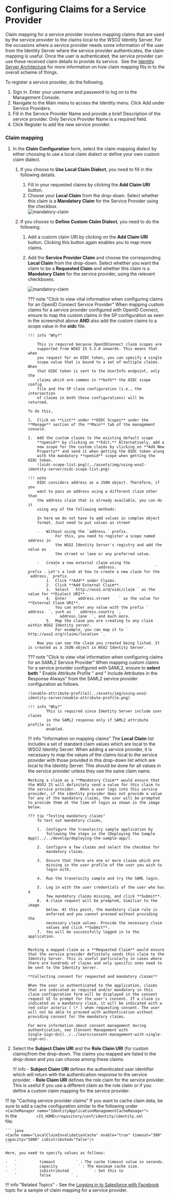 # Configuring Claims for a Service Provider

Claim mapping for a service provider involves mapping claims that are
used by the service provider to the claims local to the WSO2 Identity
Server. For the occasions where a service provider needs some
information of the user from the Identity Server where the service
provider authenticates, the claim mapping is useful. Once the user is
authenticated, the service provider can use these received claim details
to provide its service.  See the [Identity Server
Architecture](../../get-started/architecture) for more
information on how claim mapping fits in to the overall scheme of
things.

To register a service provider, do the following.

1.  Sign in. Enter your username and password to log on to the Management Console. 
2.  Navigate to the Main menu to access the Identity menu. Click Add under Service Providers.
3.  Fill in the Service Provider Name and provide a brief Description of the service provider. Only Service Provider Name is a required field.
4.  Click Register to add the new service provider.

### Claim mapping

1.  In the **Claim Configuration** form, select the claim mapping
    dialect by either choosing to use a local claim dialect or define
    your own custom claim dialect.  
    
    1.  If you choose to **Use Local Claim Dialect**, you need to fill
        in the following details.

        1.  Fill in your requested claims by clicking the **Add Claim
            URI** button.
        2.  Choose your **Local Claim** from the drop-down. Select
            whether this claim is a **Mandatory Claim** for the Service
            Provider using the checkbox.  
            ![mandatory-claim](../assets/img/using-wso2-identity-server/mandatory-claim.png)

    2.  If you choose to **Define Custom Claim Dialect**, you need to
        do the following.

        1.  Add a custom claim URI by clicking on the **Add Claim URI**
            button. Clicking this button again enables you to map more
            claims.

        2.  Add the **Service Provider Claim** and choose the
            corresponding **Local Claim** from the drop-down. Select
            whether you want the claim to be a **Requested Claim** and
            whether this claim is a **Mandatory Claim** for the service
            provider, using the relevant checkboxes.

            ![mandatory-claim](../assets/img/using-wso2-identity-server/mandatory-claim.png)
            
            
            ??? note "Click to view vital information when configuring claims for an OpenID Connect Service Provider"
                When mapping custom claims for a service provider
                configured with OpenID Connect, ensure to map the custom
                claims in the SP configuration as seen in the screenshot
                above **AND** also add the custom claims to a scope value in
                the **oidc** file.
            
                !!! info "Why?"
            
                    This is required because OpenIDConnect claim scopes are
                    supported from WSO2 IS 5.2.0 onwards. This means that when
                    you request for an OIDC token, you can specify a single
                    scope value that is bound to a set of multiple claims. When
                    that OIDC token is sent to the UserInfo endpoint, only the
                    claims which are common in **both** the OIDC scope config
                    file and the SP claim configuration (i.e., the intersection
                    of claims in both these configurations) will be returned.
            
                To do this,
    
                1.  Click on **List** under **OIDC Scopes** under the **Manage** section of the **Main** tab of the management console.

                2.  Add the custom claims to the existing default scope
                    **openid** by clicking on **Edit.** Alternatively, add a
                    new scope for the custom claims by clicking on **Add New
                    Property** and send it when getting the OIDC token along
                    with the mandatory **openid** scope when getting the OIDC token.
                    ![oidc-scope-list.png](../assets/img/using-wso2-identity-server/oidc-scope-list.png)

                !!! note
                    OIDC considers address as a JSON object. Therefore, if you
                    want to pass an address using a different claim other than
                    the address claim that is already available, you can do it
                    using any of the following methods:
        
                    In here we do not have to add values in complex object
                    format. Just need to put values as street
        
                    -   Without using the `address.` prefix.  
                            For this, you need to register a scope named address in
                            the WSO2 Identity Server's registry and add the value as
                            the street or lane or any preferred value.

                    -   Create a new external claim using the
                            `                  address.                 ` prefix . Let's a look at how to create a new claim for the `address.` prefix.
                        1.  Click **Add** under Claims.
                        2.  Click **Add External Claim**.
                        3.  Select ` http://wso2.ord/oidc/claim ` as the value for **Dialect URI**.
                        4.  Enter `   address.street    ` as the value for **External Claim URI**. 
                            You can enter any value with the prefix ` address. `, such as `  address.country `,
                            ` address.lane  `, and much more.
                        5.  Map the claim you are creating to any claim within WSO2 Identity server.  
                            For example, you can map it to ` http://wso2.org/claims/location `.
            
                    Now you can see the claim you created being listed. It is created as a JSON object in WSO2 Identity Server.
            
            ??? note "Click to view vital information when configuring claims for an SAML2 Service Provider"
                When mapping custom claims for a service provider configured with SAML2, ensure to **select both** " Enable Attribute Profile " and " Include Attributes in the Response Always" from the SAML2 service provider configuration as follows.
            
                ![enable-attribute-profile](../assets/img/using-wso2-identity-server/enable-attribute-profile.png)
            
                !!! info "Why?"
                        This is required since Identity Server include user claims
                        in the SAML2 response only if SAML2 attribute profile is
                        enabled.
            

            !!! info "Information on mapping claims"
                The **Local Claim** list includes a set of standard claim values which are local to the WSO2 Identity Server. When
                adding a service provider, it is necessary to map the values of the claims local to the service provider with those
                provided in this drop-down list which are local to the Identity Server. This should be done for all values in the
                service provider unless they use the same claim name.

                Marking a claim as a **Mandatory Claim** would ensure that
                the WSO2 IS will definitely send a value for this claim to
                the service provider.  When a user logs into this service
                provider, if the identity provider does not provide a value
                for any of the mandatory claims, the user will be prompted
                to provide them at the time of login as shown in the image
                below.  

                ??? tip "Testing mandatory claims"
                    To test out mandatory claims,
                    
                    1.  Configure the travelocity sample application by
                        following the steps in the [Deploying the Sample App](../../develop/deploying-the-sample-app/). 
                        
                    2.  Configure a few claims and select the checkbox for
                        mandatory claims.
        
                    3.  Ensure that there are one or more claims which are
                        missing in the user profile of the user you wish to
                        login with.
        
                    4.  Run the travelocity sample and try the SAML login.
        
                    5.  Log in with the user credentials of the user who has a
                        few mandatory claims missing, and click **Submit**.
                    6.  A claim request will be prompted, Similiar to the image
                        below. At this point, the mandatory claim rule is
                        enforced and you cannot proceed without providing the
                        necessary claim values. Provide the necessary claim
                        values and click **Submit**.
                    7.  You will be successfully logged in to the application.
        

                Marking a mapped claim as a **Requested Claim** would ensure
                that the service provider definitely sends this claim to the
                Identity Server. This is useful particularly in cases where
                there are hundreds of claims and only specific ones need to
                be sent to the Identity Server.

                **Collecting consent for requested and mandatory claims**

                When the user is authenticated to the application, claims
                that are indicated as required and/or mandatory in this
                claim configuration form will be displayed in the consent
                request UI to prompt for the user’s consent. If a claim is
                indicated as a mandatory claim, it will be indicated with a
                red color asterix ( \* ) when requesting consent. The user
                will not be able to proceed with authentication without
                providing consent for the mandatory claims.

                For more information about consent management during
                authentication, see [Consent Management with
                Single-Sign-On](../../learn/consent-management-with-single-sign-on).

2.  Select the **Subject Claim URI** and the **Role Claim URI** (for
    custom claims)from the drop-down. The claims you mapped are listed
    in the drop-down and you can choose among these claims.

    !!! info 
        -   **Subject Claim URI** defines the authenticated user identifier
            which will return with the authentication response to the
            service provider.
        -   **Role Claim URI** defines the role claim for the service
            provider. This is useful if you use a different claim as the
            role claim or if you define a custom claim mapping for the
            service provider.

!!! tip "Caching service provider claims"
    If you want to cache claim data, be sure to add a cache configuration
    similar to the following under
    `         <CacheManager name="IdentityApplicationManagementCacheManager">        `
    in the
    `         <IS_HOME>/repository/conf/identity/identity.xml        ` file:
    
    ``` java
    <Cache name="LocalClaimInvalidationCache" enable="true" timeout="300" capacity="5000" isDistributed="false"/>
    ```

    Here, you need to specify values as follows:

    -   `          timeout         ` : The cache timeout value in seconds.
    -   `          capacity         ` : The maximum cache size.
    -   `          isDistributed         ` : Set this to
        `          false         ` .


!!! info "Related Topics"
    -   See the [Logging in to Salesforce with
        Facebook](../../learn/logging-in-to-salesforce-with-facebook) topic for a
        sample of claim mapping for a service provider.
